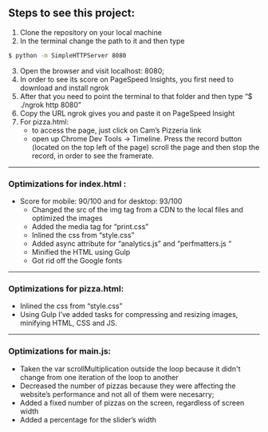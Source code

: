 ## Steps to see this project:
1. Clone the repository on your local machine
2. In the terminal change the path to it and then type

```bash
$ python -m SimpleHTTPServer 8080
```

3. Open the browser and visit localhost: 8080;
4. In order to see its score on PageSpeed Insights, you first need to download and install ngrok
5. After that you need to point the terminal to that folder and then type “$ ./ngrok http 8080”
6. Copy the URL ngrok gives you and paste it on PageSpeed Insight
7. For pizza.html:
	- to access the page, just click on Cam’s Pizzeria link
	- open up Chrome Dev Tools -> Timeline. Press the record button (located on the top left of the page) scroll the page and then stop the record, in order to see the framerate.


--------------

### Optimizations  for index.html :  
  - Score for mobile: 90/100 and for desktop: 93/100
	- Changed the src of the img tag from a CDN to the local files and optimized the images
	- Added the media tag for “print.css”
	- Inlined the css from “style.css”
	- Added async attribute for “analytics.js” and “perfmatters.js “
	- Minified the HTML using Gulp
	- Got rid off the Google fonts

--------------

### Optimizations for pizza.html:

  - Inlined the css from “style.css”
  - Using Gulp  I’ve added tasks for compressing and resizing images, minifying HTML, CSS and JS.

--------------

### Optimizations for main.js:

- Taken the var scrollMultiplication outside the loop because it didn't change from one iteration of the loop to another
- Decreased the number of pizzas because they were affecting the website’s performance and not all of them were necesarry;
- Added a fixed number of pizzas on the screen, regardless of screen width
- Added a percentage for the slider’s width
